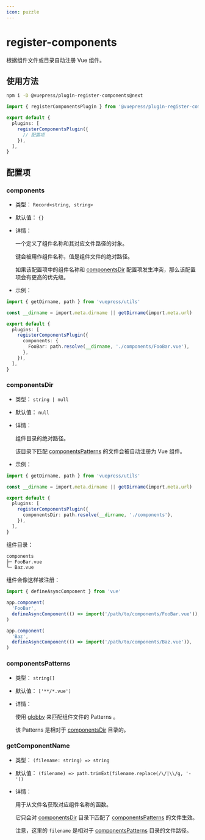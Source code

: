 ```yaml
---
icon: puzzle
---
```


# register-components

<NpmBadge package="@vuepress/plugin-register-components" />

根据组件文件或目录自动注册 Vue 组件。

## 使用方法

```bash
npm i -D @vuepress/plugin-register-components@next
```

```ts
import { registerComponentsPlugin } from '@vuepress/plugin-register-components'

export default {
  plugins: [
    registerComponentsPlugin({
      // 配置项
    }),
  ],
}
```

## 配置项

### components

- 类型： `Record<string, string>`

- 默认值： `{}`

- 详情：

  一个定义了组件名称和其对应文件路径的对象。

  键会被用作组件名称，值是组件文件的绝对路径。

  如果该配置项中的组件名称和 [componentsDir](#componentsdir) 配置项发生冲突，那么该配置项会有更高的优先级。

- 示例：

```ts
import { getDirname, path } from 'vuepress/utils'

const __dirname = import.meta.dirname || getDirname(import.meta.url)

export default {
  plugins: [
    registerComponentsPlugin({
      components: {
        FooBar: path.resolve(__dirname, './components/FooBar.vue'),
      },
    }),
  ],
}
```

### componentsDir

- 类型： `string | null`

- 默认值： `null`

- 详情：

  组件目录的绝对路径。

  该目录下匹配 [componentsPatterns](#componentspatterns) 的文件会被自动注册为 Vue 组件。

- 示例：

```ts
import { getDirname, path } from 'vuepress/utils'

const __dirname = import.meta.dirname || getDirname(import.meta.url)

export default {
  plugins: [
    registerComponentsPlugin({
      componentsDir: path.resolve(__dirname, './components'),
    }),
  ],
}
```

组件目录：

```bash
components
├─ FooBar.vue
└─ Baz.vue
```

组件会像这样被注册：

```ts
import { defineAsyncComponent } from 'vue'

app.component(
  'FooBar',
  defineAsyncComponent(() => import('/path/to/components/FooBar.vue')),
)

app.component(
  'Baz',
  defineAsyncComponent(() => import('/path/to/components/Baz.vue')),
)
```

### componentsPatterns

- 类型： `string[]`

- 默认值： `['**/*.vue']`

- 详情：

  使用 [globby](https://github.com/sindresorhus/globby) 来匹配组件文件的 Patterns 。

  该 Patterns 是相对于 [componentsDir](#componentsdir) 目录的。

### getComponentName

- 类型： `(filename: string) => string`

- 默认值： `(filename) => path.trimExt(filename.replace(/\/|\\/g, '-'))`

- 详情：

  用于从文件名获取对应组件名称的函数。

  它只会对 [componentsDir](#componentsdir) 目录下匹配了 [componentsPatterns](#componentspatterns) 的文件生效。

  注意，这里的 `filename` 是相对于 [componentsPatterns](#componentspatterns) 目录的文件路径。
